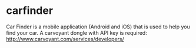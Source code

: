 carfinder
=========

Car Finder is a mobile application (Android and iOS) that is used to help you find your car. A carvoyant dongle with API key is required: http://www.carvoyant.com/services/developers/
